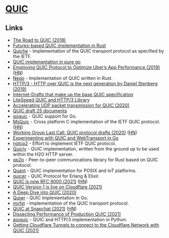 # [QUIC](https://quicwg.org/)

## Links

- [The Road to QUIC (2018)](https://blog.cloudflare.com/the-road-to-quic/)
- [Futures-based QUIC implementation in Rust](https://github.com/djc/quinn)
- [Quiche](https://github.com/cloudflare/quiche) - Implementation of the QUIC transport protocol as specified by the IETF.
- [QUIC implementation in pure go](https://github.com/lucas-clemente/quic-go)
- [Employing QUIC Protocol to Optimize Uber’s App Performance (2019)](https://eng.uber.com/employing-quic-protocol/) ([HN](https://news.ycombinator.com/item?id=19962778))
- [Neqo](https://github.com/mozilla/neqo) - Implementation of QUIC written in Rust.
- [HTTP/3 - HTTP over QUIC is the next generation by Daniel Stenberg (2019)](https://www.youtube.com/watch?v=idViw4anA6E&list=PLe9psSNJBf74yYiVXDXz8UnRnWf3NHzS-)
- [Internet-Drafts that make up the base QUIC specification](https://github.com/quicwg/base-drafts)
- [LiteSpeed QUIC and HTTP/3 Library](https://github.com/litespeedtech/lsquic)
- [Accelerating UDP packet transmission for QUIC (2020)](https://blog.cloudflare.com/accelerating-udp-packet-transmission-for-quic/)
- [QUIC draft 25 documents](https://twitter.com/SimmerVigor/status/1219802475177353217)
- [goquic](https://github.com/devsisters/goquic) - QUIC support for Go.
- [MsQuic](https://github.com/Microsoft/msquic) - Cross platform C implementation of the IETF QUIC protocol. ([HN](https://news.ycombinator.com/item?id=23014068))
- [Working Group Last Call: QUIC protocol drafts (2020)](https://mailarchive.ietf.org/arch/msg/quic/F7wvKGnA1FJasmaE35XIxsc2Tno/) ([HN](https://news.ycombinator.com/item?id=23476462))
- [Experimenting with QUIC and WebTransport in Go](https://centrifugal.github.io/centrifugo/blog/quic_web_transport/)
- [ngtcp2](https://github.com/ngtcp2/ngtcp2) - Effort to implement IETF QUIC protocol.
- [Quicly](https://github.com/h2o/quicly) - QUIC implementation, written from the ground up to be used within the H2O HTTP server.
- [qp2p](https://github.com/maidsafe/qp2p) - Peer-to-peer communications library for Rust based on QUIC protocol.
- [Quant](https://github.com/NTAP/quant) - QUIC implementation for POSIX and IoT platforms.
- [quicer](https://github.com/emqx/quic) - QUIC Protocol for Erlang & Elixir.
- [QUIC is now RFC 9000 (2021)](https://www.fastly.com/blog/quic-is-now-rfc-9000) ([HN](https://news.ycombinator.com/item?id=27310349))
- [QUIC Version 1 is live on Cloudflare (2021)](https://blog.cloudflare.com/quic-version-1-is-live-on-cloudflare/)
- [A Deep Dive into QUIC (2020)](https://blog.cloudflare.com/last-call-for-quic/)
- [Quiwi](https://github.com/goburrow/quic) - QUIC implementation in Go.
- [mvfst](https://github.com/facebookincubator/mvfst) - Implementation of the QUIC transport protocol.
- [QUIC at Snapchat (2021)](https://eng.snap.com/quic-at-snap) ([HN](https://news.ycombinator.com/item?id=27626394))
- [Dissecting Performance of Production QUIC (2021)](https://cs.brown.edu/~tab/papers/QUIC_WWW21.pdf)
- [aioquic](https://github.com/aiortc/aioquic) - QUIC and HTTP/3 implementation in Python.
- [Getting Cloudflare Tunnels to connect to the Cloudflare Network with QUIC (2021)](https://blog.cloudflare.com/getting-cloudflare-tunnels-to-connect-to-the-cloudflare-network-with-quic/)
